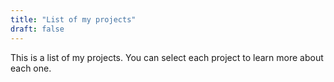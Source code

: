 ```yaml
---
title: "List of my projects"
draft: false
---
```


This is a list of my projects. You can select each project to learn more about each one.
